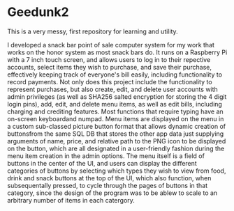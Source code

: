 # Geedunk2

This is a very messy, first repository for learning and utility. 

I developed a snack bar point of sale computer system for my work that works on the honor system as most snack bars do.
It runs on a Raspberry Pi with a 7 inch touch screen, and allows users to log in to their repective accounts, select items
they wish to purchase, and save their purchase, effectively keeping track of everyone's bill easily, including functionality 
to record payments. Not only does this project include the functionality to represent purchases, but also create, edit, and delete 
user accounts with admin privileges (as well as SHA256 salted encryption for storing the 4 digit login pins), add, edit, and delete
menu items, as well as edit bills, including charging and crediting features. Most functions that require typing have an on-screen keyboardand numpad. Menu items are displayed on the menu in a custom sub-classed picture button format that allows dynamic creation of buttonsfrom the same SQL DB that stores the other app data just supplying arguments of name, price, and relative path to the PNG icon to be displayed on the button, which are all designated in a user-friendly fashion during the menu item creation in the admin options. The menu itself is a field of buttons in the center of the UI, and users can display the different categories of buttons by selecting which types they wish to view from food, drink and snack buttons at the top of the UI, which also function, when subsequentally pressed, to cycle through the pages of buttons in that category, since the design of the program was to be ablew to scale to an arbitrary number of items in each catergory. 
